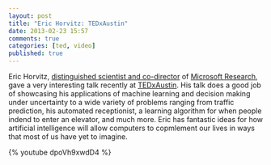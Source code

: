 ```yaml
---
layout: post
title: "Eric Horvitz: TEDxAustin"
date: 2013-02-23 15:57
comments: true
categories: [ted, video]
published: true
---
```


Eric Horvitz, [distinguished scientist and co-director](http://research.microsoft.com/en-us/um/people/horvitz/) of [Microsoft Research](http://research.microsoft.com/en-us/), gave a very interesting talk recently at [TEDxAustin](http://tedxaustin.com/). His talk does a good job of showcasing his applications of machine learning and decision making under uncertainty to a wide variety of problems ranging from traffic prediction, his automated receptionist, a learning algorithm for when people indend to enter an elevator, and much more. Eric has fantastic ideas for how artificial intelligence will allow computers to copmlement our lives in ways that most of us have yet to imagine.

{% youtube dpoVh9xwdD4 %}
